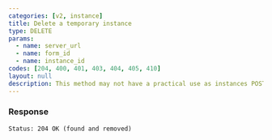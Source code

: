 ```yaml
---
categories: [v2, instance]
title: Delete a temporary instance
type: DELETE
params: 
  - name: server_url 
  - name: form_id 
  - name: instance_id
codes: [204, 400, 401, 403, 404, 405, 410]
layout: null
description: This method may not have a practical use as instances POSTed to enketo for editing are only cached/saved very briefly (available for a maximum of 1 minute).
---
```


### Response


```Status: 204 OK (found and removed)```
```[EMPTY]
```

